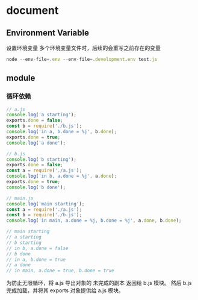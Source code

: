 # document

## Environment Variable

设置环境变量
多个环境变量文件时，后续的会重写之前存在的变量

```js
node --env-file=.env --env-file=.development.env test.js
```

## module

### 循环依赖

```js
// a.js
console.log('a starting');
exports.done = false;
const b = require('./b.js');
console.log('in a, b.done = %j', b.done);
exports.done = true;
console.log('a done'); 

// b.js
console.log('b starting');
exports.done = false;
const a = require('./a.js');
console.log('in b, a.done = %j', a.done);
exports.done = true;
console.log('b done'); 

// main.js
console.log('main starting');
const a = require('./a.js');
const b = require('./b.js');
console.log('in main, a.done = %j, b.done = %j', a.done, b.done); 

// main starting
// a starting
// b starting
// in b, a.done = false
// b done
// in a, b.done = true
// a done
// in main, a.done = true, b.done = true
```

为防止无限循环，将 a.js 导出对象的 未完成的副本 返回给 b.js 模块。 然后 b.js 完成加载，并将其 exports 对象提供给 a.js 模块。
